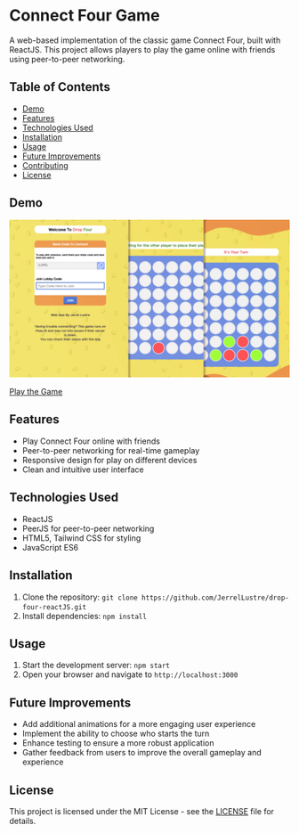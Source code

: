 # Connect Four Game

A web-based implementation of the classic game Connect Four, built with ReactJS. This project allows players to play the game online with friends using peer-to-peer networking.

## Table of Contents

- [Demo](#demo)
- [Features](#features)
- [Technologies Used](#technologies-used)
- [Installation](#installation)
- [Usage](#usage)
- [Future Improvements](#future-improvements)
- [Contributing](#contributing)
- [License](#license)

## Demo

![Game Screenshot](/screenshots/JerrelLustre-dropfour-banner.webp)

[Play the Game](https://dropfour.jerrellustre.com/) 

## Features

- Play Connect Four online with friends
- Peer-to-peer networking for real-time gameplay
- Responsive design for play on different devices
- Clean and intuitive user interface

## Technologies Used

- ReactJS
- PeerJS for peer-to-peer networking
- HTML5, Tailwind CSS for styling
- JavaScript ES6

## Installation

1. Clone the repository: `git clone https://github.com/JerrelLustre/drop-four-reactJS.git`
2. Install dependencies: `npm install`

## Usage

1. Start the development server: `npm start`
2. Open your browser and navigate to `http://localhost:3000`

## Future Improvements

- Add additional animations for a more engaging user experience
- Implement the ability to choose who starts the turn
- Enhance testing to ensure a more robust application
- Gather feedback from users to improve the overall gameplay and experience


## License

This project is licensed under the MIT License - see the [LICENSE](/LICENSE.txt) file for details.
